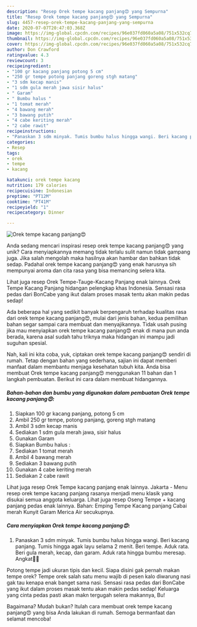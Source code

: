 ```yaml
---
description: "Resep Orek tempe kacang panjang😍 yang Sempurna"
title: "Resep Orek tempe kacang panjang😍 yang Sempurna"
slug: 4457-resep-orek-tempe-kacang-panjang-yang-sempurna
date: 2020-07-07T20:47:03.368Z
image: https://img-global.cpcdn.com/recipes/96e037fd060a5a08/751x532cq70/orek-tempe-kacang-panjang😍-foto-resep-utama.jpg
thumbnail: https://img-global.cpcdn.com/recipes/96e037fd060a5a08/751x532cq70/orek-tempe-kacang-panjang😍-foto-resep-utama.jpg
cover: https://img-global.cpcdn.com/recipes/96e037fd060a5a08/751x532cq70/orek-tempe-kacang-panjang😍-foto-resep-utama.jpg
author: Don Crawford
ratingvalue: 4.3
reviewcount: 3
recipeingredient:
- "100 gr kacang panjang potong 5 cm"
- "250 gr tempe potong panjang goreng stgh matang"
- "3 sdm kecap manis"
- "1 sdm gula merah jawa sisir halus"
- " Garam"
- " Bumbu halus "
- "1 tomat merah"
- "4 bawang merah"
- "3 bawang putih"
- "4 cabe keriting merah"
- "2 cabe rawit"
recipeinstructions:
- "Panaskan 3 sdm minyak. Tumis bumbu halus hingga wangi. Beri kacang panjang. Tumis hingga agak layu selama 2 menit. Beri tempe. Aduk rata. Beri gula merah, kecap, dan garam. Aduk rata hingga bumbu meresap. Angkat🥰🥰"
categories:
- Resep
tags:
- orek
- tempe
- kacang

katakunci: orek tempe kacang 
nutrition: 179 calories
recipecuisine: Indonesian
preptime: "PT12M"
cooktime: "PT41M"
recipeyield: "1"
recipecategory: Dinner

---
```



![Orek tempe kacang panjang😍](https://img-global.cpcdn.com/recipes/96e037fd060a5a08/751x532cq70/orek-tempe-kacang-panjang😍-foto-resep-utama.jpg)

Anda sedang mencari inspirasi resep orek tempe kacang panjang😍 yang unik? Cara menyiapkannya memang tidak terlalu sulit namun tidak gampang juga. Jika salah mengolah maka hasilnya akan hambar dan bahkan tidak sedap. Padahal orek tempe kacang panjang😍 yang enak harusnya sih mempunyai aroma dan cita rasa yang bisa memancing selera kita.

Lihat juga resep Orek Tempe-Tauge-Kacang Panjang enak lainnya. Orek Tempe Kacang Panjang hidangan pelengkap khas Indonesia. Sensasi rasa pedas dari BonCabe yang ikut dalam proses masak tentu akan makin pedas sedap!

Ada beberapa hal yang sedikit banyak berpengaruh terhadap kualitas rasa dari orek tempe kacang panjang😍, mulai dari jenis bahan, kedua pemilihan bahan segar sampai cara membuat dan menyajikannya. Tidak usah pusing jika mau menyiapkan orek tempe kacang panjang😍 enak di mana pun anda berada, karena asal sudah tahu triknya maka hidangan ini mampu jadi suguhan spesial.


Nah, kali ini kita coba, yuk, ciptakan orek tempe kacang panjang😍 sendiri di rumah. Tetap dengan bahan yang sederhana, sajian ini dapat memberi manfaat dalam membantu menjaga kesehatan tubuh kita. Anda bisa membuat Orek tempe kacang panjang😍 menggunakan 11 bahan dan 1 langkah pembuatan. Berikut ini cara dalam membuat hidangannya.

<!--inarticleads1-->

##### Bahan-bahan dan bumbu yang digunakan dalam pembuatan Orek tempe kacang panjang😍:

1. Siapkan 100 gr kacang panjang, potong 5 cm
1. Ambil 250 gr tempe, potong panjang, goreng stgh matang
1. Ambil 3 sdm kecap manis
1. Sediakan 1 sdm gula merah jawa, sisir halus
1. Gunakan  Garam
1. Siapkan  Bumbu halus :
1. Sediakan 1 tomat merah
1. Ambil 4 bawang merah
1. Sediakan 3 bawang putih
1. Gunakan 4 cabe keriting merah
1. Sediakan 2 cabe rawit


Lihat juga resep Orek Tempe kacang panjang enak lainnya. Jakarta - Menu resep orek tempe kacang panjang rasanya menjadi menu klasik yang disukai semua anggota keluarga. Lihat juga resep Oseng Tempe + kacang panjang pedas enak lainnya. Bahan: Emping Tempe Kacang panjang Cabai merah Kunyit Garam Merica Air secukupnya. 

<!--inarticleads2-->

##### Cara menyiapkan Orek tempe kacang panjang😍:

1. Panaskan 3 sdm minyak. Tumis bumbu halus hingga wangi. Beri kacang panjang. Tumis hingga agak layu selama 2 menit. Beri tempe. Aduk rata. Beri gula merah, kecap, dan garam. Aduk rata hingga bumbu meresap. Angkat🥰🥰


Potong tempe jadi ukuran tipis dan kecil. Siapa disini gak pernah makan tempe orek? Tempe orek salah satu menu wajib di pesen kalo diwarung nasi gak tau kenapa enak banget sama nasi. Sensasi rasa pedas dari BonCabe yang ikut dalam proses masak tentu akan makin pedas sedap! Keluarga yang cinta pedas pasti akan makn tergugah selera makannya, Bu! 

Bagaimana? Mudah bukan? Itulah cara membuat orek tempe kacang panjang😍 yang bisa Anda lakukan di rumah. Semoga bermanfaat dan selamat mencoba!
